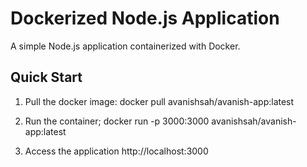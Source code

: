 # Dockerized Node.js Application

A simple Node.js application containerized with Docker.

## Quick Start

1. Pull the docker image:
   docker pull avanishsah/avanish-app:latest

2. Run the container;
    docker run -p 3000:3000 avanishsah/avanish-app:latest

3. Access the application
    http://localhost:3000